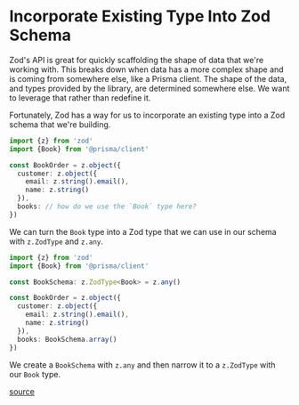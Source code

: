 # Incorporate Existing Type Into Zod Schema

Zod's API is great for quickly scaffolding the shape of data that we're
working with. This breaks down when data has a more complex shape and is coming
from somewhere else, like a Prisma client. The shape of the data, and types
provided by the library, are determined somewhere else. We want to leverage
that rather than redefine it.

Fortunately, Zod has a way for us to incorporate an existing type into a Zod
schema that we're building.

```typescript
import {z} from 'zod'
import {Book} from '@prisma/client'

const BookOrder = z.object({
  customer: z.object({
    email: z.string().email(),
    name: z.string()
  }),
  books: // how do we use the `Book` type here?
})
```

We can turn the `Book` type into a Zod type that we can use in our schema with
`z.ZodType` and `z.any`.

```typescript
import {z} from 'zod'
import {Book} from '@prisma/client'

const BookSchema: z.ZodType<Book> = z.any()

const BookOrder = z.object({
  customer: z.object({
    email: z.string().email(),
    name: z.string()
  }),
  books: BookSchema.array()
})
```

We create a `BookSchema` with `z.any` and then narrow it to a `z.ZodType` with
our `Book` type.

[source](https://github.com/colinhacks/zod/issues/52#issuecomment-629897855)

